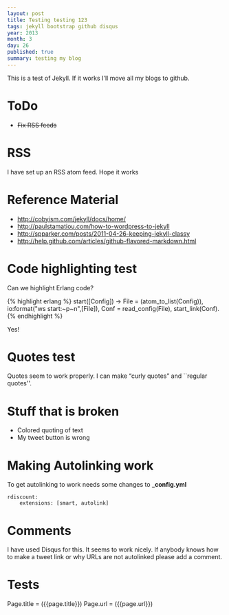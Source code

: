 ```yaml
---
layout: post
title: Testing testing 123
tags: jekyll bootstrap github disqus
year: 2013
month: 3
day: 26
published: true
summary: testing my blog
---
```


This is a test of Jekyll. If it works I'll move all my blogs to github.

ToDo
====

* <strike>Fix RSS feeds</strike>

RSS
===

I have set up an RSS atom feed. Hope it works


Reference Material
==================

* http://cobyism.com/jekyll/docs/home/
* http://paulstamatiou.com/how-to-wordpress-to-jekyll
* http://spparker.com/posts/2011-04-26-keeping-jekyll-classy
* http://help.github.com/articles/github-flavored-markdown.html

Code highlighting test
======================

Can we highlight Erlang code?

{% highlight erlang %}
start([Config]) ->
    File = (atom_to_list(Config)),
    io:format("ws start:~p~n",[File]),
    Conf = read_config(File),
    start_link(Conf).
{% endhighlight %}

Yes!


Quotes test
===========

Quotes seem to work properly. I can make &ldquo;curly quotes&rdquo; and
``regular quotes''.

Stuff that is broken
====================

* Colored quoting of text
* My tweet button is wrong

Making Autolinking work
==========

To get autolinking to work needs some changes to <b>_config.yml</b>

    rdiscount:
        extensions: [smart, autolink]




Comments
========

I have used Disqus for this. It seems to work nicely.
If anybody knows how to make a tweet link or why URLs are not autolinked please
add a comment.

Tests
=====

Page.title = ({{page.title}})
Page.url = ({{page.url}})







